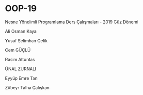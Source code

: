 ﻿# OOP-19
Nesne Yönelimli Programlama Ders Çalışmaları - 2019 Güz Dönemi



Ali Osman Kaya

Yusuf Selimhan Çelik 

Cem GÜÇLÜ

Rasim Altuntas

ÜNAL  ZURNALI

Eyyüp Emre Tan

Zübeyr Talha Çalışkan
